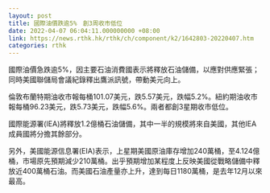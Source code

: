 ```yaml
---
layout: post
title: 國際油價跌逾5%　創3周收市低位
date: 2022-04-07 06:04:11.000000000 +08:00
link: https://news.rthk.hk/rthk/ch/component/k2/1642803-20220407.htm
categories: rthk
---
```


國際油價急跌逾5%，因主要石油消費國表示將釋放石油儲備，以應對供應緊張；同時美國聯儲局會議紀錄釋出鷹派訊號，帶動美元向上。

倫敦布蘭特期油收市報每桶101.07美元，跌5.57美元，跌幅5.2%。紐約期油收市報每桶96.23美元，跌5.73美元，跌幅5.6%。兩者都創3星期收市低位。

國際能源署(IEA)將釋放1.2億桶石油儲備，其中一半的規模將來自美國，其他IEA成員國將分擔其餘部分。

另外，美國能源信息署(EIA)表示，上星期美國原油庫存增加240萬桶，至4.124億桶，市場原先預期減少210萬桶。出乎預期增加某程度上反映美國從戰略儲備中釋放近400萬桶石油。而美國石油產量亦上升，達到每日1180萬桶，是去年12月以來最高。
